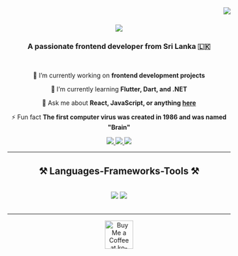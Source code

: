 <img align="right" src="https://visitor-badge.laobi.icu/badge?page_id=bathiyapunsara.bathiyapunsara" />

<h1 align="center">
    <img src="https://readme-typing-svg.herokuapp.com/?font=Righteous&size=35&center=true&vCenter=true&width=500&height=70&duration=4000&lines=Hi+There!+👋;+I'm+Bathiya+Punsara!;" />
</h1>


<h3 align="center">A passionate frontend developer from Sri Lanka 🇱🇰</h3>

<br/>

<div align="center">
 
 🔭 I’m currently working on **frontend development projects**
 
 🌱 I’m currently learning **Flutter, Dart, and .NET**

💬 Ask me about **React, JavaScript, or anything [here](https://github.com/bathiyapunsara/bathiyapunsara/issues)**

⚡ Fun fact **The first computer virus was created in 1986 and was named "Brain"**

</div>
 
<div align="center"> 
  <a href="mailto:hbpunsara@gmail.com">
    <img src="https://img.shields.io/badge/Gmail-333333?style=for-the-badge&logo=gmail&logoColor=red" />
  </a>
  <a href="https://www.linkedin.com/in/bathiya-punsara-8056b026b" target="_blank">
    <img src="https://img.shields.io/badge/LinkedIn-0077B5?style=for-the-badge&logo=linkedin&logoColor=white" target="_blank" />
  </a>
  <a href="https://bathiyapunsara.github.io" target="_blank">
     <img src="https://img.shields.io/badge/Portfolio-FF5722?style=for-the-badge&logo=todoist&logoColor=white" target="_blank" />
  </a>
</div>

<hr/>
 
<h2 align="center">⚒️ Languages-Frameworks-Tools ⚒️</h2>
<br/>
<div align="center">
    <img src="https://skillicons.dev/icons?i=react,bootstrap,html,css,vscode,github,figma,tailwind,git,flutter" />
    <img src="https://skillicons.dev/icons?i=javascript,typescript,nodejs,python,mongodb,mysql,dotnet,php,c,cpp,csharp" /><br>
</div>

<br/>
<hr/>
<div align="center">
<a href='ko-fi.com/bathiyapunsara' target='_blank'><img height='64' style='border:0px;height:64px;' src='https://storage.ko-fi.com/cdn/kofi1.png?v=3' border='0' alt='Buy Me a Coffee at ko-fi.com' /></a>
</div>

<br/>
